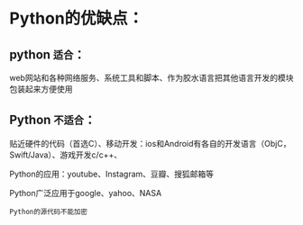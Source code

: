 Python的优缺点：
===
python `适合`：
----
web网站和各种网络服务、系统工具和脚本、作为胶水语言把其他语言开发的模块包装起来方便使用

Python `不适合`：
----
贴近硬件的代码（首选C）、移动开发：ios和Android有各自的开发语言（ObjC，Swift/Java）、游戏开发c/c++、

Python的应用：youtube、Instagram、豆瓣、搜狐邮箱等

Python广泛应用于google、yahoo、NASA

`Python的源代码不能加密`
